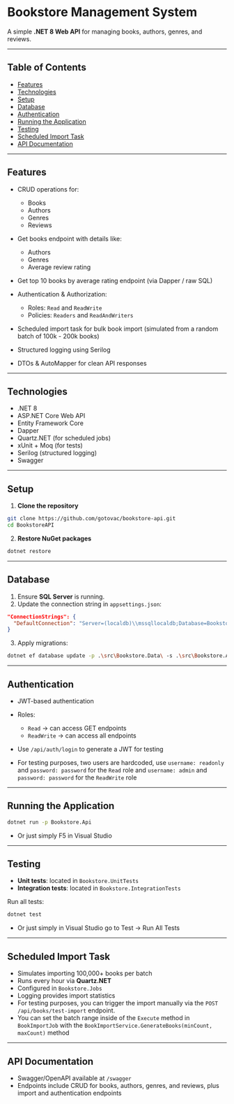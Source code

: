 # Bookstore Management System

A simple **.NET 8 Web API** for managing books, authors, genres, and reviews.

---

## Table of Contents

-   [Features](#features)
-   [Technologies](#technologies)
-   [Setup](#setup)
-   [Database](#database)
-   [Authentication](#authentication)
-   [Running the Application](#running-the-application)
-   [Testing](#testing)
-   [Scheduled Import Task](#scheduled-import-task)
-   [API Documentation](#api-documentation)

---

## Features

-   CRUD operations for:

    -   Books
    -   Authors
    -   Genres
    -   Reviews

-   Get books endpoint with details like:

    -   Authors
    -   Genres
    -   Average review rating

-   Get top 10 books by average rating endpoint (via Dapper / raw SQL)
-   Authentication & Authorization:

    -   Roles: `Read` and `ReadWrite`
    -   Policies: `Readers` and `ReadAndWriters`

-   Scheduled import task for bulk book import (simulated from a random batch of 100k - 200k books)
-   Structured logging using Serilog
-   DTOs & AutoMapper for clean API responses

---

## Technologies

-   .NET 8
-   ASP.NET Core Web API
-   Entity Framework Core
-   Dapper
-   Quartz.NET (for scheduled jobs)
-   xUnit + Moq (for tests)
-   Serilog (structured logging)
-   Swagger

---

## Setup

1. **Clone the repository**

```bash
git clone https://github.com/gotovac/bookstore-api.git
cd BookstoreAPI
```

2. **Restore NuGet packages**

```bash
dotnet restore
```

---

## Database

1. Ensure **SQL Server** is running.
2. Update the connection string in `appsettings.json`:

```json
"ConnectionStrings": {
  "DefaultConnection": "Server=(localdb)\\mssqllocaldb;Database=BookstoreDb;Trusted_Connection=True;MultipleActiveResultSets=true"
}
```

3. Apply migrations:

```bash
dotnet ef database update -p .\src\Bookstore.Data\ -s .\src\Bookstore.Api\
```

---

## Authentication

-   JWT-based authentication
-   Roles:

    -   `Read` → can access GET endpoints
    -   `ReadWrite` → can access all endpoints

-   Use `/api/auth/login` to generate a JWT for testing

-   For testing purposes, two users are hardcoded, use `username: readonly` and `password: password` for the `Read` role and `username: admin` and `password: password` for the `ReadWrite` role

---

## Running the Application

```bash
dotnet run -p Bookstore.Api
```

-   Or just simply F5 in Visual Studio

---

## Testing

-   **Unit tests**: located in `Bookstore.UnitTests`
-   **Integration tests**: located in `Bookstore.IntegrationTests`

Run all tests:

```bash
dotnet test
```

-   Or just simply in Visual Studio go to Test -> Run All Tests

---

## Scheduled Import Task

-   Simulates importing 100,000+ books per batch
-   Runs every hour via **Quartz.NET**
-   Configured in `Bookstore.Jobs`
-   Logging provides import statistics
-   For testing purposes, you can trigger the import manually via the `POST /api/books/test-import` endpoint.
-   You can set the batch range inside of the `Execute` method in `BookImportJob` with the `BookImportService.GenerateBooks(minCount, maxCount)` method

---

## API Documentation

-   Swagger/OpenAPI available at `/swagger`
-   Endpoints include CRUD for books, authors, genres, and reviews, plus import and authentication endpoints
